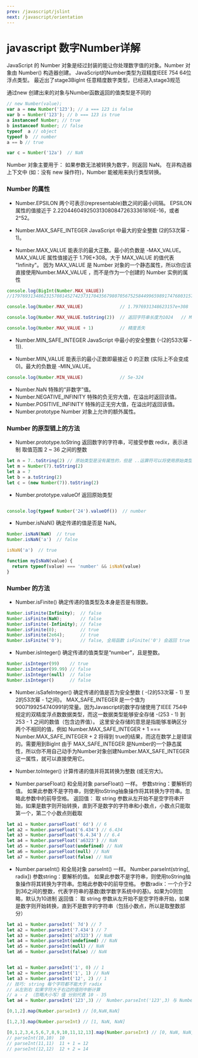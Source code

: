 ```yaml
---
prev: /javascript/jslint
next: /javascript/orientation
---
```

# javascript 数字Number详解

JavaScript 的 Number 对象是经过封装的能让你处理数字值的对象。Number 对象由 Number() 构造器创建。
JavaScript的Number类型为双精度IEEE 754 64位浮点类型。
最近出了stage3BigInt 任意精度数字类型，已经进入stage3规范


通过new 创建出来的对象与Number函数返回的值类型是不同的
```js
// new Number(value); 
var a = new Number('123'); // a === 123 is false
var b = Number('123'); // b === 123 is true
a instanceof Number; // true
b instanceof Number; // false
typeof  a // object
typeof b  // number
a == b // true

var c = Number('12a')  // NaN

```

Number 对象主要用于：
如果参数无法被转换为数字，则返回 NaN。
在非构造器上下文中 (如：没有 new 操作符)，Number 能被用来执行类型转换。

### Number 的属性

- Number.EPSILON
两个可表示(representable)数之间的最小间隔。
EPSILON 属性的值接近于 2.2204460492503130808472633361816E-16，或者 2^52。

- Number.MAX_SAFE_INTEGER
JavaScript 中最大的安全整数 (2的53次幂 - 1)。

- Number.MAX_VALUE
能表示的最大正数。最小的负数是 -MAX_VALUE。
MAX_VALUE 属性值接近于 1.79E+308。大于 MAX_VALUE 的值代表 "Infinity"。
因为 MAX_VALUE 是 Number 对象的一个静态属性，所以你应该直接使用Number.MAX_VALUE ，而不是作为一个创建的 Number 实例的属性

```js
console.log(BigInt(Number.MAX_VALUE))
//179769313486231570814527423731704356798070567525844996598917476803157260780028538760589558632766878171540458953514382464234321326889464182768467546703537516986049910576551282076245490090389328944075868508455133942304583236903222948165808559332123348274797826204144723168738177180919299881250404026184124858368n

console.log(Number.MAX_VALUE)              // 1.7976931348623157e+308

console.log(Number.MAX_VALUE.toString(2))  // 返回字符串长度为1024   // Math.pow(2,1023)

console.log(Number.MAX_VALUE + 1)          // 精度丢失

```

- Number.MIN_SAFE_INTEGER
JavaScript 中最小的安全整数 (-(2的53次幂 - 1)).

- Number.MIN_VALUE
能表示的最小正数即最接近 0 的正数 (实际上不会变成 0)。最大的负数是 -MIN_VALUE。
```js
console.log(Number.MIN_VALUE)              // 5e-324
```
- Number.NaN
特殊的“非数字”值。
- Number.NEGATIVE_INFINITY
特殊的负无穷大值，在溢出时返回该值。
- Number.POSITIVE_INFINITY
特殊的正无穷大值，在溢出时返回该值。
- Number.prototype
Number 对象上允许的额外属性。

### Number 的原型链上的方法
- Number.prototype.toString
返回数字的字符串，可接受参数 redix，表示进制 取值范围 2 ~ 36 之间的整数
```js
let n = 7..toString(2) // 原始类型是没有属性的，但是 ..运算符可以将使用原始类型的引用对象，仅限于 number,boolean
let m = Number(7).toString(2)
let a = 7
let b = a.toString(2)
let c = (new Number(7)).toString(2)

```

- Number.prototype.valueOf
返回原始类型
```js

console.log(typeof Number('24').valueOf())  // number

```

- Number.isNaN()
确定传递的值是否是 NaN。

```js
Number.isNaN(NaN)  // true
Number.isNaN('a')  // false

isNaN('a')  // true

function myIsNaN(value) {
  return typeof(value) === 'number' && isNaN(value)
}

```

### Number 的方法
- Number.isFinite()
确定传递的值类型及本身是否是有限数。
```js
Number.isFinite(Infinity);  // false
Number.isFinite(NaN);       // false
Number.isFinite(-Infinity); // false
Number.isFinite(0);         // true
Number.isFinite(2e64);      // true
Number.isFinite('0');       // false, 全局函数 isFinite('0') 会返回 true
```

- Number.isInteger()
确定传递的值类型是“number”，且是整数。
```js
Number.isInteger(99)    // true
Number.isInteger(99.99) // false
Number.isInteger(null)  // false
Number.isInteger()      // false
```

- Number.isSafeInteger()
确定传递的值是否为安全整数 ( -(2的53次幂 - 1) 至 2的53次幂 - 1之间)。
MAX_SAFE_INTEGER 是一个值为 9007199254740991的常量。因为Javascript的数字存储使用了IEEE 754中规定的双精度浮点数数据类型，而这一数据类型能够安全存储 -(253 - 1) 到 253 - 1 之间的数值（包含边界值）。
这里安全存储的意思是指能够准确区分两个不相同的值，例如 Number.MAX_SAFE_INTEGER + 1 === Number.MAX_SAFE_INTEGER + 2 将得到 true的结果，而这在数学上是错误的。需要用到BigInt
由于 MAX_SAFE_INTEGER 是Number的一个静态属性，所以你不用自己动手为Number对象创建Number.MAX_SAFE_INTEGER这一属性，就可以直接使用它。

- Number.toInteger() 
计算传递的值并将其转换为整数 (或无穷大)。

- Number.parseFloat()
和全局对象 parseFloat() 一样。
参数string：要解析的值。 如果此参数不是字符串，则使用toString抽象操作将其转换为字符串。忽略此参数中的前导空格。
返回值： 取 string 参数从左开始不是空字符串开始，如果是数字则开始转换，直到不是数字的字符串和小数点，小数点只能取第一个，第二个小数点则截取

```js
let a1 = Number.parseFloat(' 6d') // 6
let a2 = Number.parseFloat('6.434') // 6.434
let a3 = Number.parseFloat('6.4.34') // 6.4
let a4 = Number.parseFloat('a6323') // NaN
let a5 = Number.parseFloat(undefined) // NaN
let a6 = Number.parseFloat(null) // NaN
let a7 = Number.parseFloat(false) // NaN

```

- Number.parseInt()
和全局对象 parseInt() 一样。
Number.parseInt(string[, radix])
参数string：要解析的值。 如果此参数不是字符串，则使用toString抽象操作将其转换为字符串。忽略此参数中的前导空格。
参数radix：一个介于2到36之间的整数，代表字符串的基数(数学数字系统中的基)。如果为0则忽略，默认为10进制
返回值： 取 string 参数从左开始不是空字符串开始，如果是数字则开始转换，直到不是数字的字符串（包括小数点，所以是取整数部分）
```js
let a1 = Number.parseInt(' 7d') // 7
let a2 = Number.parseInt('7.434') // 7
let a3 = Number.parseInt('a7323') // NaN
let a4 = Number.parseInt(undefined) // NaN
let a5 = Number.parseInt(null) // NaN
let a6 = Number.parseInt(false) // NaN

```
```js

let a1 = Number.parseInt('1', 0) // 1
let a2 = Number.parseInt('1', 1) // NaN  
let a3 = Number.parseInt('12', 2) // 1 
// 技巧: string 每个字符都不能大于 radix
// 从左到右 如果字符大于右边的值则中断计算
// a - z （忽略大小写）值 分别代表 10 - 35
let a4 = Number.parseInt('123',3) //  Number.parseInt('123',3) 与 Number.parseInt('12',3) 计算一样 值为5

[0,1,2].map(Number.parseInt) // [0,NaN,NaN]

[1,2,3].map(Number.parseInt) // [1, NaN, NaN]

[0,1,2,3,4,5,6,7,8,9,10,11,12,13].map(Number.parseInt) // [0, NaN, NaN, NaN, NaN, NaN, NaN, NaN, NaN, NaN , 10, 12, 14, 16] 
// parseInt(10,10)  10
// parseInt(11,11)  11 + 1 = 12
// parseInt(12,12)  12 + 2 = 14

```